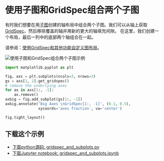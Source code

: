 # 使用子图和GridSpec组合两个子图

有时我们想要在用[子图](https://matplotlib.org/api/_as_gen/matplotlib.figure.Figure.html#matplotlib.figure.Figure.subplots)创建的轴布局中组合两个子图。我们可以从轴上获取[GridSpec](https://matplotlib.org/api/_as_gen/matplotlib.gridspec.GridSpec.html#matplotlib.gridspec.GridSpec)，然后移除覆盖的轴并用新的更大的轴填充间隙。 在这里，我们创建一个布局，最后一列中的底部两个轴组合在一起。

请参阅：[使用GridSpec和其他功能自定义图布局](https://matplotlib.org/tutorials/intermediate/gridspec.html)。

![使用子图和GridSpec组合两个子图示例](https://matplotlib.org/_images/sphx_glr_gridspec_and_subplots_001.png)

```python
import matplotlib.pyplot as plt

fig, axs = plt.subplots(ncols=3, nrows=3)
gs = axs[1, 2].get_gridspec()
# remove the underlying axes
for ax in axs[1:, -1]:
    ax.remove()
axbig = fig.add_subplot(gs[1:, -1])
axbig.annotate('Big Axes \nGridSpec[1:, -1]', (0.1, 0.5),
               xycoords='axes fraction', va='center')

fig.tight_layout()
```

## 下载这个示例
            
- [下载python源码: gridspec_and_subplots.py](https://matplotlib.org/_downloads/gridspec_and_subplots.py)
- [下载Jupyter notebook: gridspec_and_subplots.ipynb](https://matplotlib.org/_downloads/gridspec_and_subplots.ipynb)